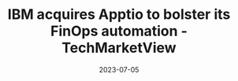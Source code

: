 ---
category:
- .nan
date: 2023-07-05
keyword_suggestion: ubuntu install docker
post_inspiration: https://www.techmarketview.com/ukhotviews/archive/2023/06/27/ibm-acquires-apptio-to-bolster-its-finops-automation
silot_terms: digital automation
title: IBM acquires Apptio to bolster its FinOps <b>automation</b> - TechMarketView
---